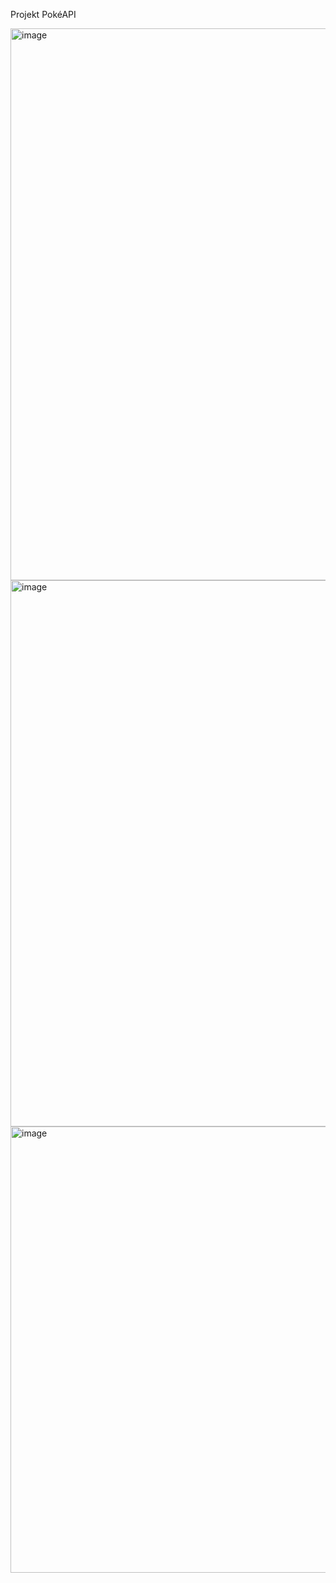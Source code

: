 Projekt PokéAPI

<img width="1455" height="883" alt="image" src="https://github.com/user-attachments/assets/5ff6f1bd-e894-4763-b630-4a2558e31a44" />


<img width="1517" height="874" alt="image" src="https://github.com/user-attachments/assets/1b5d3322-5c95-4bdb-91f8-049059d05949" />


<img width="1599" height="714" alt="image" src="https://github.com/user-attachments/assets/1726a2f3-71d3-4376-b84a-b620a1cc2dc3" />

